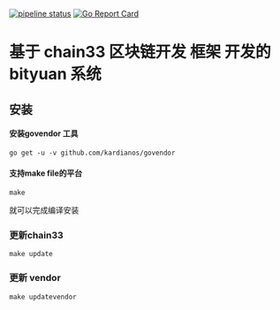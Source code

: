 [![pipeline status](https://api.travis-ci.org/bityuan/bityuan.svg?branch=master)](https://travis-ci.org/bityuan/bityuan/)
[![Go Report Card](https://goreportcard.com/badge/github.com/bityuan/bityuan)](https://goreportcard.com/report/github.com/bityuan/bityuan)

# 基于 chain33 区块链开发 框架 开发的 bityuan 系统

## 安装

#### 安装govendor 工具

```
go get -u -v github.com/kardianos/govendor
```

#### 支持make file的平台

```
make
```
就可以完成编译安装

### 更新chain33

```
make update
```

### 更新 vendor

```
make updatevendor
```

